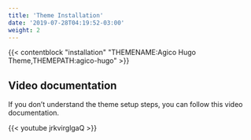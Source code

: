 ```yaml
---
title: 'Theme Installation'
date: '2019-07-28T04:19:52-03:00'
weight: 2
---
```


{{< contentblock "installation" "THEMENAME:Agico Hugo Theme,THEMEPATH:agico-hugo" >}}

## Video documentation

If you don’t understand the theme setup steps, you can follow this video documentation.

{{< youtube jrkvirglgaQ >}}

